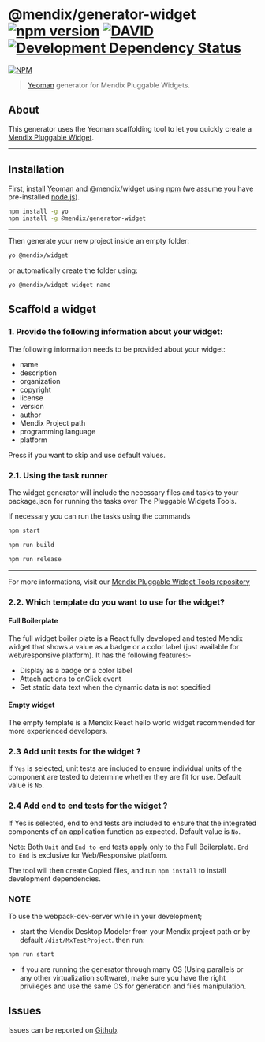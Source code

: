 # @mendix/generator-widget [![npm version](https://badge.fury.io/js/%40mendix%2Fgenerator-widget.svg)](https://badge.fury.io/js/%40mendix%2Fgenerator-widget) [![DAVID](https://david-dm.org/@mendix/generator-widget.svg)](https://david-dm.org/@mendix/generator-widget) [![Development Dependency Status](https://david-dm.org/@mendix/generator-widget/dev-status.svg?theme=shields.io)](https://david-dm.org/@mendix/generator-widget#info=devDependencies)

[![NPM](https://nodei.co/npm/@mendix/generator-widget.svg?downloads=true&stars=true)](https://nodei.co/npm/@mendix/generator-widget/)

> [Yeoman](http://yeoman.io) generator for Mendix Pluggable Widgets.

## About

This generator uses the Yeoman scaffolding tool to let you quickly create a [Mendix Pluggable Widget](https://docs.mendix.com/howto/extensibility/pluggable-widgets).

---

## Installation

First, install [Yeoman](http://yeoman.io) and @mendix/widget using [npm](https://www.npmjs.com/) (we assume you have pre-installed [node.js](https://nodejs.org/)).

```bash
npm install -g yo
npm install -g @mendix/generator-widget
```

---

Then generate your new project inside an empty folder:

```bash
yo @mendix/widget
```

or automatically create the folder using:
```bash
yo @mendix/widget widget name
```

## Scaffold a widget

### 1. Provide the following information about your widget:

The following information needs to be provided about your widget:

* name
* description
* organization
* copyright
* license
* version
* author
* Mendix Project path
* programming language
* platform

Press <Enter> if you want to skip and use default values.

### 2.1. Using the task runner

The widget generator will include the necessary files and tasks to your package.json for running the tasks over The Pluggable Widgets Tools.

If necessary you can run the tasks using the commands

```bash
npm start
```
```bash
npm run build
```

```bash
npm run release
```
---
For more informations, visit our [Mendix Pluggable Widget Tools repository](https://github.com/mendix/pluggable-widgets-tools)

### 2.2. Which template do you want to use for the widget?

#### Full Boilerplate

The full widget boiler plate is a React fully developed and tested Mendix widget that shows a value as a badge or a color label (just available for web/responsive platform).
It has the following features:-

* Display as a badge or a color label
* Attach actions to onClick event
* Set static data text when the dynamic data is not specified

#### Empty widget

The empty template is a Mendix React hello world widget recommended for more experienced developers.

### 2.3 Add unit tests for the widget ?

If `Yes` is selected, unit tests are included to ensure individual units of the component are tested to determine whether they are fit for use. Default value is `No`.

### 2.4 Add end to end tests for the widget ?

If Yes is selected, end to end tests are included to ensure that the integrated components of an application function as expected. Default value is `No`.

Note: Both `Unit` and `End to end` tests apply only to the Full Boilerplate. `End to End` is exclusive for Web/Responsive platform.

The tool will then create Copied files, and run `npm install` to install development dependencies.

### NOTE

To use the webpack-dev-server while in your development; 
* start the Mendix Desktop Modeler from your Mendix project path or by default `/dist/MxTestProject`. then run:

```bash
npm run start
```

* If you are running the generator through many OS (Using parallels or any other virtualization software), make sure you have the right privileges and use the same OS for generation and files manipulation.

## Issues

Issues can be reported on [Github](https://github.com/mendix/pluggable-widgets-generator/issues).
